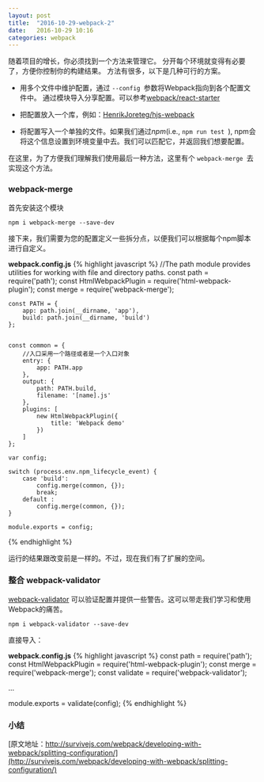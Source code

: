 ```yaml
---
layout: post
title:  "2016-10-29-webpack-2"
date:   2016-10-29 10:16
categories: webpack
---
```


随着项目的增长，你必须找到一个方法来管理它。
分开每个环境就变得有必要了，方便你控制你的构建结果。
方法有很多，以下是几种可行的方案。

- 用多个文件中维护配置，通过 `--config `参数将Webpack指向到各个配置文件中。
通过模块导入分享配置。可以参考[webpack/react-starter](https://github.com/webpack/react-starter)

- 把配置放入一个库，例如：[HenrikJoreteg/hjs-webpack](https://github.com/HenrikJoreteg/hjs-webpack)

- 将配置写入一个单独的文件。如果我们通过*npm*(i.e., `npm run test `),
npm会将这个信息设置到环境变量中去。我们可以匹配它，并返回我们想要配置。

在这里，为了方便我们理解我们使用最后一种方法，这里有个 `webpack-merge `去实现这个方法。

### webpack-merge
首先安装这个模块

 `npm i webpack-merge --save-dev `

接下来，我们需要为您的配置定义一些拆分点，以便我们可以根据每个npm脚本进行自定义。

**webpack.config.js**
{% highlight javascript %}
    //The path module provides utilities for working with file and directory paths.
    const path = require('path');
    const HtmlWebpackPlugin = require('html-webpack-plugin');
    const merge = require('webpack-merge');
    
    const PATH = {
        app: path.join(__dirname, 'app'),
        build: path.join(__dirname, 'build')
    };
    
    
    const common = {
        //入口采用一个路径或者是一个入口对象
        entry: {
            app: PATH.app
        },
        output: {
            path: PATH.build,
            filename: '[name].js'
        },
        plugins: [
            new HtmlWebpackPlugin({
                title: 'Webpack demo'
            })
        ]
    };
    
    var config;
    
    switch (process.env.npm_lifecycle_event) {
        case 'build':
            config.merge(common, {});
            break;
        default :
            config.merge(common, {});
    }
    
    module.exports = config;
{% endhighlight %}

运行的结果跟改变前是一样的。不过，现在我们有了扩展的空间。

### 整合 webpack-validator
[webpack-validator](https://www.npmjs.com/package/webpack-validator)
可以验证配置并提供一些警告。这可以带走我们学习和使用Webpack的痛苦。

 `npm i webpack-validator --save-dev `

直接导入：

**webpack.config.js**
{% highlight javascript %}
const path = require('path');
const HtmlWebpackPlugin = require('html-webpack-plugin');
const merge = require('webpack-merge');
const validate = require('webpack-validator');

...

module.exports = validate(config);
{% endhighlight %}

### 小结

[原文地址：http://survivejs.com/webpack/developing-with-webpack/splitting-configuration/](http://survivejs.com/webpack/developing-with-webpack/splitting-configuration/)
